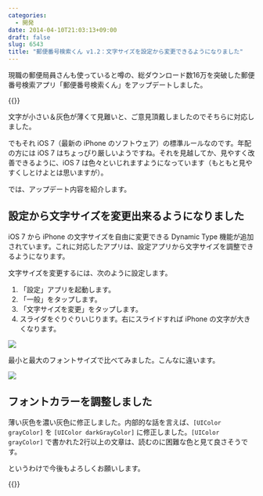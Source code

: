 ```yaml
---
categories:
  - 開発
date: 2014-04-10T21:03:13+09:00
draft: false
slug: 6543
title: "郵便番号検索くん v1.2：文字サイズを設定から変更できるようになりました"
---
```


現職の郵便局員さんも使っていると噂の、総ダウンロード数16万を突破した郵便番号検索アプリ「郵便番号検索くん」をアップデートしました。

{{<app id="578073498" title="オフライン郵便番号検索の決定版！ -  郵便番号検索くん" src="http://a1423.phobos.apple.com/us/r30/Purple6/v4/95/d5/6c/95d56cd7-45de-619d-1022-311b4a4382e6/mzl.lwrxntug.100x100-75.png">}}

文字が小さい＆灰色が薄くて見難いと、ご意見頂戴しましたのでそちらに対応しました。

でもそれ iOS 7（最新の iPhone のソフトウェア）の標準ルールなのです。年配の方には iOS 7 はちょっぴり厳しいようですね。それを見越してか、見やすく改善できるように、iOS 7 は色々といじれますようになっています（もともと見やすくしとけよとは思いますが）。

では、アップデート内容を紹介します。

## 設定から文字サイズを変更出来るようになりました

iOS 7 から iPhone の文字サイズを自由に変更できる Dynamic Type 機能が追加されています。これに対応したアプリは、設定アプリから文字サイズを調整できるようになります。

文字サイズを変更するには、次のように設定します。

1. 「設定」アプリを起動します。
1. 「一般」をタップします。
1. 「文字サイズを変更」をタップします。
1. スライダをぐりぐりいじります。右にスライドすれば iPhone の文字が大きくなります。

![](/images/2014/04/6543_1.png)

最小と最大のフォントサイズで比べてみました。こんなに違います。

![](/images/2014/04/6543_2.png)

## フォントカラーを調整しました

薄い灰色を濃い灰色に修正しました。内部的な話を言えば、`[UIColor grayColor]` を `[UIColor darkGrayColor]` に修正しました。`[UIColor grayColor]` で書かれた2行以上の文章は、読むのに困難な色と見て良さそうです。

というわけで今後もよろしくお願いします。

{{<app id="578073498" title="オフライン郵便番号検索の決定版！ -  郵便番号検索くん" src="http://a1423.phobos.apple.com/us/r30/Purple6/v4/95/d5/6c/95d56cd7-45de-619d-1022-311b4a4382e6/mzl.lwrxntug.100x100-75.png">}}
